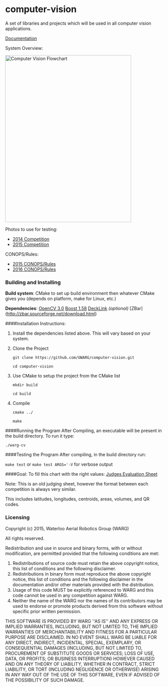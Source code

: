 computer-vision
===============

A set of libraries and projects which will be used in all computer vision applications.

[Documentation](http://uwarg.github.io/computer-vision/html/)


System Overview:
<p><img src="http://i.imgur.com/zt84SZQ.jpg" alt="Computer Vision Flowchart" width="400px" height="530px"></p>

Photos to use for testing:
* [2014 Competition](https://drive.google.com/open?id=0BySpWXvmBM4JWGhrZGk5UWNqNm8&authuser=0)
* [2015 Competition](https://drive.google.com/open?id=0B8ozhZojJMQbfkx4WTlOYnJQV3dKcHFxc0F5c1JkU2FHRzRsM2VVU3VzV3JGeUlZQU9iN00&authuser=1)

CONOPS/Rules:
* [2015 CONOPS/Rules](https://drive.google.com/open?id=0BySpWXvmBM4JajdsemZFb0o2Ukk&authuser=0)
* [2016 CONOPS/Rules](https://drive.google.com/open?id=0BySpWXvmBM4JUnhyaGN0NW5OR1k)

### Building and Installing

**Build system**: CMake to set up build environment then whatever CMake gives you (depends on platform, make for Linux, etc.)

**Dependencies**: 
    [OpenCV 3.0](http://opencv.org/downloads.html)
    [Boost 1.58](http://www.boost.org/users/download/)
    [DeckLink](http://www.blackmagicdesign.com/support/sdks) _(optional)_
    [ZBar] (http://zbar.sourceforge.net/download.html) 

####Installation Instructions:
1. Install the dependencies listed above. This will vary based on your system. 
2. Clone the Project

   `git clone https://github.com/UWARG/computer-vision.git`

   `cd computer-vision`

3. Use CMake to setup the project from the CMake list

   `mkdir build`

   `cd build`

4. Compile
   
   `cmake ../`
   
   `make`

####Running the Program
After Compiling, an executable will be present in the build directory. To run it type: 

`./warg-cv`

####Testing the Program
After compiling, in the build directory run:

`make test` or `make test ARGS='-V` for verbose output

####Goal:
To fill this chart with the right values:
[Judges Evaluation Sheet](https://drive.google.com/open?id=0B8ozhZojJMQbWTBWaXBiXzBQcFk)

Note: This is an old judging sheet,  however the format between each competition is always very similar. 

This includes latitudes, longitudes, centroids, areas, volumes, and QR codes.

### Licensing
Copyright (c) 2015, Waterloo Aerial Robotics Group (WARG)

All rights reserved.

Redistribution and use in source and binary forms, with or without
modification, are permitted provided that the following conditions are met:

1. Redistributions of source code must retain the above copyright
   notice, this list of conditions and the following disclaimer.
2. Redistributions in binary form must reproduce the above copyright
   notice, this list of conditions and the following disclaimer in the
   documentation and/or other materials provided with the distribution.
3. Usage of this code MUST be explicitly referenced to WARG and this code 
   cannot be used in any competition against WARG.
4. Neither the name of the WARG nor the names of its contributors may be used 
   to endorse or promote products derived from this software without specific
   prior written permission.

THIS SOFTWARE IS PROVIDED BY WARG ''AS IS'' AND ANY
EXPRESS OR IMPLIED WARRANTIES, INCLUDING, BUT NOT LIMITED TO, THE IMPLIED
WARRANTIES OF MERCHANTABILITY AND FITNESS FOR A PARTICULAR PURPOSE ARE
DISCLAIMED. IN NO EVENT SHALL WARG BE LIABLE FOR ANY
DIRECT, INDIRECT, INCIDENTAL, SPECIAL, EXEMPLARY, OR CONSEQUENTIAL DAMAGES
(INCLUDING, BUT NOT LIMITED TO, PROCUREMENT OF SUBSTITUTE GOODS OR SERVICES;
LOSS OF USE, DATA, OR PROFITS; OR BUSINESS INTERRUPTION) HOWEVER CAUSED AND
ON ANY THEORY OF LIABILITY, WHETHER IN CONTRACT, STRICT LIABILITY, OR TORT
(INCLUDING NEGLIGENCE OR OTHERWISE) ARISING IN ANY WAY OUT OF THE USE OF THIS
SOFTWARE, EVEN IF ADVISED OF THE POSSIBILITY OF SUCH DAMAGE.
